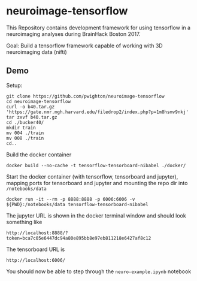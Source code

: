 # neuroimage-tensorflow
This Repository contains development framework for using tensorflow in a neuroimaging analyses during BrainHack Boston 2017.

Goal: Build a tensorflow framework capable of working with 3D neuroimaging data (nifti)

## Demo

Setup:
```
git clone https://github.com/pwighton/neuroimage-tensorflow
cd neuroimage-tensorflow
curl -o b40.tar.gz 'https://gate.nmr.mgh.harvard.edu/filedrop2/index.php?p=1m8hsmv9nkj'
tar zxvf b40.tar.gz
cd ./bucker40/
mkdir train
mv 004 ./train
mv 008 ./train
cd..
```

Build the docker container
```
docker build --no-cache -t tensorflow-tensorboard-nibabel ./docker/
```

Start the docker container (with tensorflow, tensorboard and jupyter), mapping ports for tensorboard and jupyter and mounting the repo dir into `/notebooks/data`
```
docker run -it --rm -p 8888:8888 -p 6006:6006 -v ${PWD}:/notebooks/data tensorflow-tensorboard-nibabel
```

The jupyter URL is shown in the docker terminal window and should look something like
```
http://localhost:8888/?token=bca7c05e6447dc94a80e895bb8e97eb811218e6427af8c12
```

The tensorboard URL is
```
http://localhost:6006/
```

You should now be able to step through the `neuro-example.ipynb` notebook


